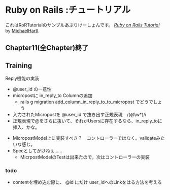 # Ruby on Rails :チュートリアル
これはRoRTutorialのサンプルあぷりけーしょんです。
[*Ruby on Rails Tutorial*](http://railstutorial.jp) by [MichaelHartl](http://michaelhartl.com).  
  
  
## Chapter11(全Chapter)終了

## Training
Reply機能の実装  

  + @user_id の一意性
  + micropostに in_reply_to Columnの追加
    + rails g migration add_column_in_reply_to_to_micropost でどうでしょう
  + 入力されたMicropostを @user_id で抜き出す正規表現　/(@\w*)/i　
  + 正規表現で@をさらに抜いて、それがUsersに存在するなら、in_reply_toに挿入、かな。

* MicropostModel上に実装すべき？　コントローラーではなく。validateみたいな感じ。
* Specとしてかけねぇ……
	* MicrpostModelのTestは出来たので，次はコントローラーの実装

### todo

* contentを埋め込む際に、 @id にだけ user_idへのLinkをはる方法を考える
